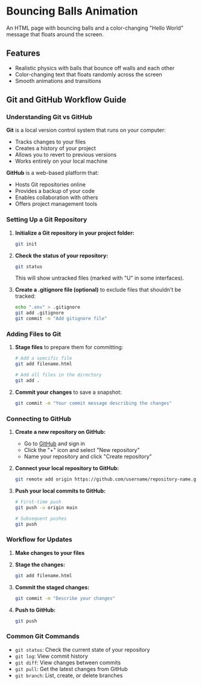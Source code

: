 # Bouncing Balls Animation

An HTML page with bouncing balls and a color-changing "Hello World" message that floats around the screen.

## Features
- Realistic physics with balls that bounce off walls and each other
- Color-changing text that floats randomly across the screen
- Smooth animations and transitions

## Git and GitHub Workflow Guide

### Understanding Git vs GitHub

**Git** is a local version control system that runs on your computer:
- Tracks changes to your files
- Creates a history of your project
- Allows you to revert to previous versions
- Works entirely on your local machine

**GitHub** is a web-based platform that:
- Hosts Git repositories online
- Provides a backup of your code
- Enables collaboration with others
- Offers project management tools

### Setting Up a Git Repository

1. **Initialize a Git repository in your project folder:**
   ```bash
   git init
   ```

2. **Check the status of your repository:**
   ```bash
   git status
   ```
   This will show untracked files (marked with "U" in some interfaces).

3. **Create a .gitignore file (optional)** to exclude files that shouldn't be tracked:
   ```bash
   echo ".env" > .gitignore
   git add .gitignore
   git commit -m "Add gitignore file"
   ```

### Adding Files to Git

1. **Stage files** to prepare them for committing:
   ```bash
   # Add a specific file
   git add filename.html

   # Add all files in the directory
   git add .
   ```

2. **Commit your changes** to save a snapshot:
   ```bash
   git commit -m "Your commit message describing the changes"
   ```

### Connecting to GitHub

1. **Create a new repository on GitHub:**
   - Go to [GitHub](https://github.com) and sign in
   - Click the "+" icon and select "New repository"
   - Name your repository and click "Create repository"

2. **Connect your local repository to GitHub:**
   ```bash
   git remote add origin https://github.com/username/repository-name.git
   ```

3. **Push your local commits to GitHub:**
   ```bash
   # First-time push
   git push -u origin main

   # Subsequent pushes
   git push
   ```

### Workflow for Updates

1. **Make changes to your files**

2. **Stage the changes:**
   ```bash
   git add filename.html
   ```

3. **Commit the staged changes:**
   ```bash
   git commit -m "Describe your changes"
   ```

4. **Push to GitHub:**
   ```bash
   git push
   ```

### Common Git Commands

- `git status`: Check the current state of your repository
- `git log`: View commit history
- `git diff`: View changes between commits
- `git pull`: Get the latest changes from GitHub
- `git branch`: List, create, or delete branches
